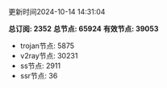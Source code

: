 更新时间2024-10-14 14:31:04

**总订阅: 2352**
**总节点: 65924**
**有效节点: 39053**
- trojan节点: 5875
- v2ray节点: 30231
- ss节点: 2911
- ssr节点: 36
